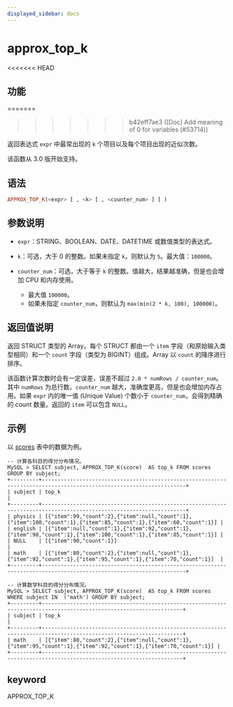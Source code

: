 ```yaml
---
displayed_sidebar: docs
---
```


# approx_top_k

<<<<<<< HEAD
## 功能
=======

>>>>>>> b42eff7ae3 ([Doc] Add meaning of 0 for variables (#53714))

返回表达式 `expr` 中最常出现的 `k` 个项目以及每个项目出现的近似次数。

该函数从 3.0 版开始支持。

## 语法

```Haskell
APPROX_TOP_K(<expr> [ , <k> [ , <counter_num> ] ] )
```

## 参数说明

- `expr`：STRING、BOOLEAN、DATE、DATETIME 或数值类型的表达式。
- `k`：可选，大于 0 的整数。如果未指定 `k`，则默认为 `5`。最大值：`100000`。
- `counter_num`：可选，大于等于 `k` 的整数。值越大，结果越准确，但是也会增加 CPU 和内存使用。

  - 最大值 `100000`。
  - 如果未指定 `counter_num`，则默认为 `max(min(2 * k, 100), 100000)`。

## 返回值说明

返回 STRUCT 类型的 Array。每个 STRUCT 都由一个 `item` 字段（和原始输入类型相同）和一个 `count` 字段（类型为 BIGINT）组成。Array 以 `count` 的降序进行排序。

该函数计算次数时会有一定误差，误差不超过 `2.0 * numRows / counter_num`。其中 `numRows` 为总行数。`counter_num` 越大，准确度更高，但是也会增加内存占用。如果 `expr` 内的唯一值 (Unique Value) 个数小于 `counter_num`，会得到精确的 count 数量。返回的 `item` 可以包含 `NULL`。

## 示例

以 [scores](../Window_function.md#窗口函数建表示例) 表中的数据为例。

```plaintext
-- 计算各科目的得分分布情况。
MySQL > SELECT subject, APPROX_TOP_K(score)  AS top_k FROM scores GROUP BY subject;
+---------+--------------------------------------------------------------------------------------------------------------------+
| subject | top_k                                                                                                              |
+---------+--------------------------------------------------------------------------------------------------------------------+
| physics | [{"item":99,"count":2},{"item":null,"count":1},{"item":100,"count":1},{"item":85,"count":1},{"item":60,"count":1}] |
| english | [{"item":null,"count":1},{"item":92,"count":1},{"item":98,"count":1},{"item":100,"count":1},{"item":85,"count":1}] |
| NULL    | [{"item":90,"count":1}]                                                                                            |
| math    | [{"item":80,"count":2},{"item":null,"count":1},{"item":92,"count":1},{"item":95,"count":1},{"item":70,"count":1}]  |
+---------+--------------------------------------------------------------------------------------------------------------------+

-- 计算数学科目的得分分布情况。
MySQL > SELECT subject, APPROX_TOP_K(score)  AS top_k FROM scores WHERE subject IN  ('math') GROUP BY subject;
+---------+-------------------------------------------------------------------------------------------------------------------+
| subject | top_k                                                                                                             |
+---------+-------------------------------------------------------------------------------------------------------------------+
| math    | [{"item":80,"count":2},{"item":null,"count":1},{"item":95,"count":1},{"item":92,"count":1},{"item":70,"count":1}] |
+---------+-------------------------------------------------------------------------------------------------------------------+
```

## keyword

APPROX_TOP_K
